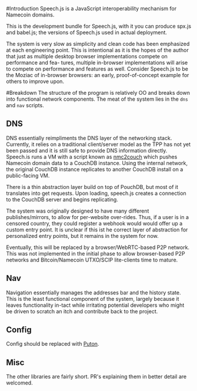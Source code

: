 #Introduction
Speech.js is a JavaScript interoperability mechanism for Namecoin domains.  

This is the development bundle for Speech.js, with it you can produce spx.js and babel.js; the versions of Speech.js
used in actual deployment.

The system is very slow as simplicity and clean code has been emphasized at each engineering point.  This is intentional
as it is the hopes of the author that just as multiple desktop browser implementations compete on performance and fea-
tures, multiple in-browser implementations will arise to compete on performance and features as well. Consider Speech.js
to be the Moziac of in-browser browsers: an early, proof-of-concept example for others to improve upon.

#Breakdown
The structure of the program is relatively OO and breaks down into functional network components.  The meat of the
system lies in the `dns` and `nav` scripts.


## DNS
DNS essentially reimpliments the DNS layer of the networking stack.  Currently, it relies on a traditional client/server
model as the TPP has not yet been passed and it is still safe to provide DNS information directly.  Speech.is runs a VM
with a script known as [nmc2couch](https://github.com/indolering/nmc2couch) which pushes Namecoin domain data to a 
CouchDB instance.  Using the internal network, the original CouchDB instance replicates to another CouchDB install on a
public-facing VM.

There is a thin abstraction layer build on top of PouchDB, but most of it translates into get requests. Upon loading,
speech.js creates a connection to the CouchDB server and begins replicating.

The system was originally designed to have many different publishes/mirrors, to allow for per-website over-rides.  Thus,
 if a user is in a censored country, they could register a webhook would would offer up a custom entry point.  It is 
unclear if this ist he correct layer of abstraction for personalized entry points, but it remains in the system for now.

Eventually, this will be replaced by a browser/WebRTC-based P2P network.  This was not implemented in the initial phase
to allow browser-based P2P networks and Bitcoin/Namecoin UTXO/SCIP lite-clients time to mature.

## Nav
Navigation essentially manages the addresses bar and the history state.  This is the least functional component of the
system, largely because it leaves functionality in-tact while irritating potential developers who might be driven to
scratch an itch and contribute back to the project.

## Config
Config should be replaced with [Puton](https://github.com/speech/speech.js/issues/22).

## Misc
The other libraries are fairly short.  PR's explaining them in better detail are welcomed.